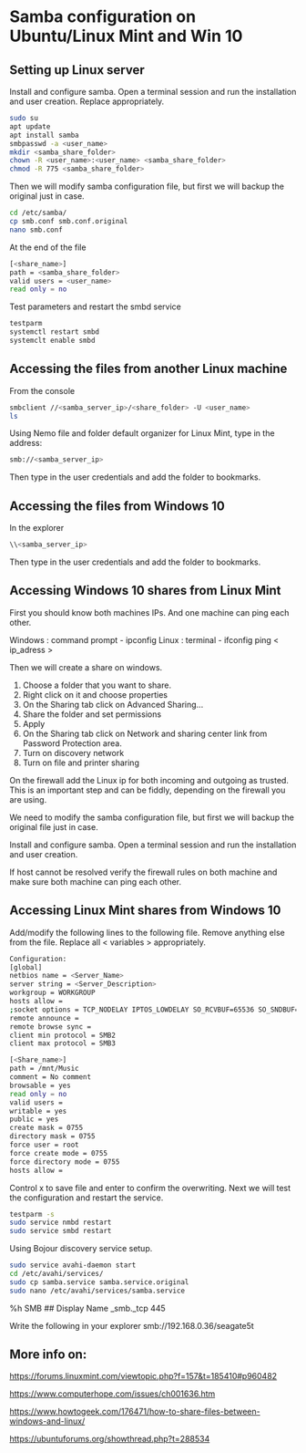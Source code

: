 # Samba configuration on Ubuntu/Linux Mint and Win 10

## Setting up Linux server

Install and configure samba.
Open a terminal session and run the installation and user creation.
Replace <variables> appropriately.

```bash
sudo su
apt update
apt install samba
smbpasswd -a <user_name>
mkdir <samba_share_folder>
chown -R <user_name>:<user_name> <samba_share_folder>
chmod -R 775 <samba_share_folder>
```

Then we will modify samba configuration file, but first we will backup the original just in case.

```bash
cd /etc/samba/
cp smb.conf smb.conf.original
nano smb.conf
```

At the end of the file

```bash
[<share_name>]
path = <samba_share_folder>
valid users = <user_name>
read only = no
```

Test parameters and restart the smbd service

```bash
testparm
systemctl restart smbd
systemclt enable smbd
```

## Accessing the files from another Linux machine

From the console

```bash
smbclient //<samba_server_ip>/<share_folder> -U <user_name>
ls
```

Using Nemo file and folder default organizer for Linux Mint, type in the address:

```bash
smb://<samba_server_ip>
``` 

Then type in the user credentials and add the folder to bookmarks.

## Accessing the files from Windows 10

In the explorer

```bash
\\<samba_server_ip>
```

Then type in the user credentials and add the folder to bookmarks.

## Accessing Windows 10 shares from Linux Mint 

First you should know both machines IPs. And one machine can ping each other.

Windows : command prompt - ipconfig
Linux : terminal - ifconfig
ping < ip_adress >

Then we will create a share on windows.

1. Choose a folder that you want to share. 
2. Right click on it and choose properties
3. On the Sharing tab click on Advanced Sharing...
4. Share the folder and set permissions
5. Apply
6. On the Sharing tab click on Network and sharing center link from Password Protection area.
7. Turn on discovery network
8. Turn on file and printer sharing

On the firewall add the Linux ip for both incoming and outgoing as trusted.
This is an important step and can be fiddly, depending on the firewall you are using.

We need to modify the samba configuration file, but first we will backup the original file just in case.

Install and configure samba.
Open a terminal session and run the installation and user creation.


If host cannot be resolved verify the firewall rules on both machine and make sure both machine can ping each other.

## Accessing Linux Mint shares from Windows 10

Add/modify the following lines to the following file.
Remove anything else from the file.
Replace all < variables > appropriately. 

```bash
Configuration:
[global]
netbios name = <Server_Name>
server string = <Server_Description>
workgroup = WORKGROUP
hosts allow =
;socket options = TCP_NODELAY IPTOS_LOWDELAY SO_RCVBUF=65536 SO_SNDBUF=65536
remote announce =
remote browse sync =
client min protocol = SMB2
client max protocol = SMB3

[<Share_name>]
path = /mnt/Music
comment = No comment
browsable = yes
read only = no
valid users =
writable = yes
public = yes
create mask = 0755
directory mask = 0755
force user = root
force create mode = 0755
force directory mode = 0755
hosts allow =
```

Control x to save file and enter to confirm the overwriting.
Next we will test the configuration and restart the service.

```bash
testparm -s
sudo service nmbd restart
sudo service smbd restart
```

Using Bojour discovery service setup. 

```bash
sudo service avahi-daemon start
cd /etc/avahi/services/
sudo cp samba.service samba.service.original
sudo nano /etc/avahi/services/samba.service
```

<?xml version="1.0" standalone='no'?>
<!DOCTYPE service-group SYSTEM "avahi-service.dtd">
<service-group>
   <name replace-wildcards="yes">%h SMB</name> ## Display Name
   <service>
       <type>_smb._tcp</type>
       <port>445</port>
   </service>
</service-group>

Write the following in your explorer
smb://192.168.0.36/seagate5t

## More info on:

https://forums.linuxmint.com/viewtopic.php?f=157&t=185410#p960482

https://www.computerhope.com/issues/ch001636.htm

https://www.howtogeek.com/176471/how-to-share-files-between-windows-and-linux/

https://ubuntuforums.org/showthread.php?t=288534